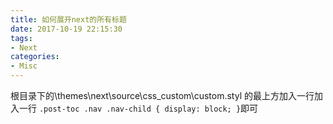 ```yaml
---
title: 如何展开next的所有标题
date: 2017-10-19 22:15:30
tags:
- Next
categories:
- Misc
---
```


根目录下的\themes\next\source\css\_custom\custom.styl 的最上方加入一行加入一行 ` .post-toc .nav .nav-child { display: block; } `即可
